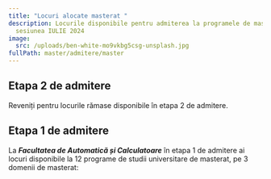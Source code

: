 ```yaml
---
title: "Locuri alocate masterat "
description: Locurile disponibile pentru admiterea la programele de masterat,
  sesiunea IULIE 2024
image:
  src: /uploads/ben-white-mo9vkbg5csg-unsplash.jpg
fullPath: master/admitere/master
---
```


## Etapa 2 de admitere

Reveniți pentru locurile rămase disponibile în etapa 2 de admitere.


## Etapa 1 de admitere

La ***Facultatea de Automatică și Calculatoare*** în etapa 1 de admitere ai locuri disponibile la 12 programe de studii universitare de masterat, pe 3 domenii de masterat:

<Fig src="/uploads/loc-master.png" alt="" caption=""></Fig>